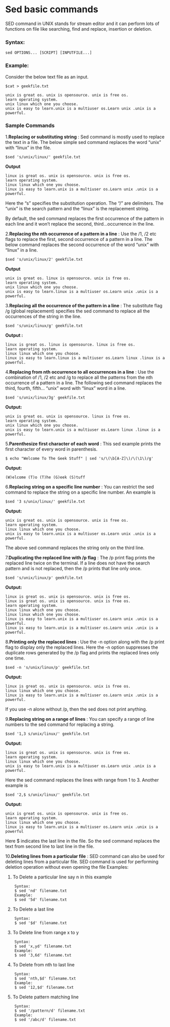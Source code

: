 # Sed basic commands

SED command in UNIX stands for stream editor and it can perform lots of functions on file like searching, find and replace, insertion or deletion.

### Syntax:

```sed OPTIONS... [SCRIPT] [INPUTFILE...] ```

### Example:
Consider the below text file as an input.
```
$cat > geekfile.txt
```
```
unix is great os. unix is opensource. unix is free os.
learn operating system.
unix linux which one you choose.
unix is easy to learn.unix is a multiuser os.Learn unix .unix is a powerful.
```

### Sample Commands

1.**Replacing or substituting string** : Sed command is mostly used to replace the text in a file. The below simple sed command replaces the word “unix” with “linux” in the file.

```
$sed 's/unix/linux/' geekfile.txt
```

**Output**
```
linux is great os. unix is opensource. unix is free os.
learn operating system.
linux linux which one you choose.
linux is easy to learn.unix is a multiuser os.Learn unix .unix is a powerful.
```
Here the “s” specifies the substitution operation. The “/” are delimiters. The “unix” is the search pattern and the “linux” is the replacement string.

By default, the sed command replaces the first occurrence of the pattern in each line and it won’t replace the second, third…occurrence in the line.

2.**Replacing the nth occurrence of a pattern in a line** : Use the /1, /2 etc flags to replace the first, second occurrence of a pattern in a line. The below command replaces the second occurrence of the word “unix” with “linux” in a line.

```
$sed 's/unix/linux/2' geekfile.txt
```
**Output**
```
unix is great os. linux is opensource. unix is free os.
learn operating system.
unix linux which one you choose.
unix is easy to learn.linux is a multiuser os.Learn unix .unix is a powerful.
```

3.**Replacing all the occurrence of the pattern in a line** : The substitute flag /g (global replacement) specifies the sed command to replace all the occurrences of the string in the line.
```
$sed 's/unix/linux/g' geekfile.txt
```

**Output :**
```
linux is great os. linux is opensource. linux is free os.
learn operating system.
linux linux which one you choose.
linux is easy to learn.linux is a multiuser os.Learn linux .linux is a powerful.
```
4.**Replacing from nth occurrence to all occurrences in a line** : Use the combination of /1, /2 etc and /g to replace all the patterns from the nth occurrence of a pattern in a line. The following sed command replaces the third, fourth, fifth… “unix” word with “linux” word in a line.

```
$sed 's/unix/linux/3g' geekfile.txt
```
**Output:**
```
unix is great os. unix is opensource. linux is free os.
learn operating system.
unix linux which one you choose.
unix is easy to learn.unix is a multiuser os.Learn linux .linux is a powerful.
```
5.**Parenthesize first character of each word** : This sed example prints the first character of every word in parenthesis.
```
$ echo "Welcome To The Geek Stuff" | sed 's/\(\b[A-Z]\)/\(\1\)/g'
```
**Output:**
```
(W)elcome (T)o (T)he (G)eek (S)tuff
```
6.**Replacing string on a specific line number** : You can restrict the sed command to replace the string on a specific line number. An example is
```
$sed '3 s/unix/linux/' geekfile.txt
```
**Output:**
```
unix is great os. unix is opensource. unix is free os.
learn operating system.
linux linux which one you choose.
unix is easy to learn.unix is a multiuser os.Learn unix .unix is a powerful.
```
The above sed command replaces the string only on the third line.

7.**Duplicating the replaced line with /p flag** : The /p print flag prints the replaced line twice on the terminal. If a line does not have the search pattern and is not replaced, then the /p prints that line only once.
```
$sed 's/unix/linux/p' geekfile.txt
```
**Output:**
```
linux is great os. unix is opensource. unix is free os.
linux is great os. unix is opensource. unix is free os.
learn operating system.
linux linux which one you choose.
linux linux which one you choose.
linux is easy to learn.unix is a multiuser os.Learn unix .unix is a powerful.
linux is easy to learn.unix is a multiuser os.Learn unix .unix is a powerful.
```
8.**Printing only the replaced lines** : Use the -n option along with the /p print flag to display only the replaced lines. Here the -n option suppresses the duplicate rows generated by the /p flag and prints the replaced lines only one time.
```
$sed -n 's/unix/linux/p' geekfile.txt
```
**Output:**
```
linux is great os. unix is opensource. unix is free os.
linux linux which one you choose.
linux is easy to learn.unix is a multiuser os.Learn unix .unix is a powerful.
```
If you use -n alone without /p, then the sed does not print anything.

9.**Replacing string on a range of lines** : You can specify a range of line numbers to the sed command for replacing a string.
```
$sed '1,3 s/unix/linux/' geekfile.txt
```
**Output:**
```
linux is great os. unix is opensource. unix is free os.
learn operating system.
linux linux which one you choose.
unix is easy to learn.unix is a multiuser os.Learn unix .unix is a powerful.
```
Here the sed command replaces the lines with range from 1 to 3. Another example is
```
$sed '2,$ s/unix/linux/' geekfile.txt
```
**Output:**
```
unix is great os. unix is opensource. unix is free os.
learn operating system.
linux linux which one you choose.
linux is easy to learn.unix is a multiuser os.Learn unix .unix is a powerful
```
Here $ indicates the last line in the file. So the sed command replaces the text from second line to last line in the file.

10.**Deleting lines from a particular file** : SED command can also be used for deleting lines from a particular file. SED command is used for performing deletion operation without even opening the file
Examples:
1. To Delete a particular line say n in this example

```
    Syntax:
    $ sed 'nd' filename.txt
    Example:
    $ sed '5d' filename.txt
```

2. To Delete a last line


```
    Syntax:
    $ sed '$d' filename.txt
```

3. To Delete line from range x to y

```
    Syntax:
    $ sed 'x,yd' filename.txt
    Example:
    $ sed '3,6d' filename.txt
```

4. To Delete from nth to last line

```
    Syntax:
    $ sed 'nth,$d' filename.txt
    Example:
    $ sed '12,$d' filename.txt
```

5. To Delete pattern matching line

```
    Syntax:
    $ sed '/pattern/d' filename.txt
    Example:
    $ sed '/abc/d' filename.txt
```
